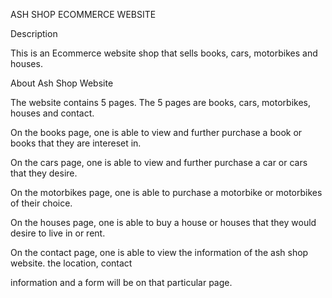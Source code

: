 ASH SHOP ECOMMERCE WEBSITE


Description

This is an Ecommerce website shop that sells books, cars, motorbikes and houses.

About Ash Shop Website

The website contains 5 pages. The 5 pages are books, cars, motorbikes, houses and contact.

On the books page, one is able to view and further purchase a book or books that they are intereset in.

On the cars page, one is able to view and further purchase a car or cars that they desire.

On the motorbikes page, one is able to purchase a motorbike or motorbikes of their choice.

On the houses page, one is able to buy a house or houses that they would desire to live in or rent.

On the contact page, one is able to view the information of the ash shop website. the location, contact

information and a form will be on that particular page.
